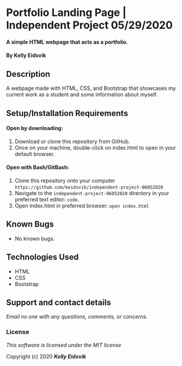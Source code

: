 # Portfolio Landing Page | Independent Project 05/29/2020

#### A simple HTML webpage that acts as a portfolio.

#### By **Kelly Eidsvik**

## Description

A webpage made with HTML, CSS, and Bootstrap that showcases my current work as a student and some information about myself.

## Setup/Installation Requirements

#### Open by downloading:
1. Download or clone this repository from GitHub.
2. Once on your machine, double-click on index.html to open in your default browser.

#### Open with Bash/GitBash:
1. Clone this repository onto your computer
`https://github.com/keidsvik/independent-project-06052020`
2. Navigate to the `independent-project-06052020` directory in your preferred text editor:
`code`.
3. Open index.html in preferred browser:
`open index.html`

## Known Bugs
* No known bugs.

## Technologies Used
* HTML
* CSS
* Bootstrap

## Support and contact details

_Email no one with any questions, comments, or concerns._

### License

*This software is licensed under the MIT license*

Copyright (c) 2020 **_Kelly Eidsvik_**
